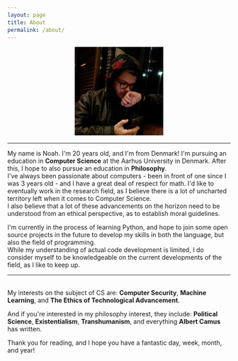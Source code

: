 ```yaml
---
layout: page
title: About
permalink: /about/
---
```


<center><img src="./assets/profile.jpg" alt="Noah Matzen" width="200"></center>

---

My name is Noah. I'm 20 years old, and I'm from Denmark!
I'm pursuing an education in **Computer Science** at the Aarhus University in Denmark. After this, I hope to also pursue an education in **Philosophy**.  
I've always been passionate about computers - been in front of one since I was 3 years old - and I have a great deal of respect for math. I'd like to eventually work in the research field, as I believe there is a lot of uncharted territory left when it comes to Computer Science.  
I also believe that a lot of these advancements on the horizon need to be understood from an ethical perspective, as to establish moral guidelines.

I'm currently in the process of learning Python, and hope to join some open source projects in the future to develop my skills in both the language, but also the field of programming.  
While my understanding of actual code development is limited, I do consider myself to be knowledgeable on the current developments of the field, as I like to keep up.

---
\
My interests on the subject of CS are: **Computer Security**, **Machine Learning**, and **The Ethics of Technological Advancement**.

And if you're interested in my philosophy interest, they include: **Political Science**, **Existentialism**, **Transhumanism**, and everything **Albert Camus** has written.

Thank you for reading, and I hope you have a fantastic day, week, month, and year!
